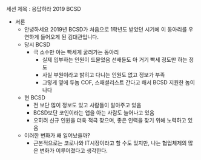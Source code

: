 세션 제목 : 응답하라 2019 BCSD
- 서론
	- 안녕하세요 2019년 BCSD가 처음으로 1학년도 받았던 시기에 이 동아리를 우연하게 들어오게 된 김대관입니다.
	- 당시 BCSD
		- 극 소수만 아는 빡세게 굴러가는 동아리
			- 실제 입부하는 인원이 드물었음 선배들도 아 거기 빡세 정도만 하는 정도
			- 사실 부원이라고 밝히고 다니는 인원도 없고 정보가 부족
			- 그렇게 옆에 두놈 COF, 스패셜리스트 간다고 해서 BCSD 지원한 놈이 나다
	- 현 BCSD
		- 전 보단 많이 정보도 있고 사람들이 알아주고 있음
		- BCSD보단 코인이라는 앱을 아는 사람도 늘어나고 있음
		- 오히려 신규 인원을 더욱 적극 찾으며, 좋은 인력을 찾기 위해 노력하고 있음
	- 이러한 변화가 왜 일어났을까?
		- 근본적으로는 코로나와 IT시장이라고 할 수도 있지만, 나는 협업체제의 많은 변화가 이루어졌다고 생각한다.